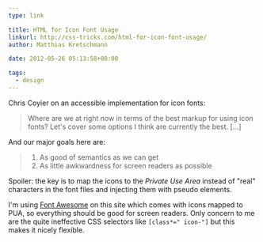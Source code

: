 ```yaml
---
type: link

title: HTML for Icon Font Usage
linkurl: http://css-tricks.com/html-for-icon-font-usage/
author: Matthias Kretschmann

date: 2012-05-26 05:13:58+00:00

tags:
  - design
---
```


Chris Coyier on an accessible implementation for icon fonts:

> Where are we at right now in terms of the best markup for using icon fonts? Let's cover some options I think are currently the best. [...]

And our major goals here are:

> 1. As good of semantics as we can get
> 2. As little awkwardness for screen readers as possible

Spoiler: the key is to map the icons to the _Private Use Area_ instead of "real" characters in the font files and injecting them with pseudo elements.

I'm using [Font Awesome](http://fortawesome.github.com/Font-Awesome/) on this site which comes with icons mapped to PUA, so everything should be good for screen readers. Only concern to me are the quite ineffective CSS selectors like `[class*=" icon-"]` but this makes it nicely flexible.
